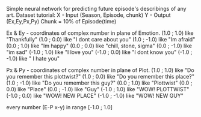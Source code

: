 Simple neural network for predicting future episode's describings of any art.
Dataset tutorial:
X - Input (Season, Episode, chunk)
Y - Output (Ex,Ey,Px,Py)
Chunk = 10% of Episode(time)

Ex & Ey - coordinates of complex number in plane of Emotion.
(1.0 ; 1.0) like "Thankfully"
(1.0 ; 0.0) like "I dont care about you"
(1.0 ; -1.0) like "Im afraid"
(0.0 ; 1.0) like "Im happy"
(0.0 ; 0.0) like "chill, stone, sigma"
(0.0 ; -1.0) like "im sad"
(-1.0 ; 1.0) like "I love you"
(-1.0 ; 0.0) like "I dont know you"
(-1.0 ; -1.0) like " I hate you"

Px & Py - coordinates of complex number in plane of Plot.
(1.0 ; 1.0) like "Do you remember this plottwist?"
(1.0 ; 0.0) like "Do you remember this place?"
(1.0 ; -1.0) like "Do you remember this guy?"
(0.0 ; 1.0) like "Plottwist"
(0.0 ; 0.0) like "Place"
(0.0 ; -1.0) like "Guy"
(-1.0 ; 1.0) like "WOW! PLOTTWIST"
(-1.0 ; 0.0) like "WOW! NEW PLACE"
(-1.0 ; -1.0) like "WOW! NEW GUY"

every number (E-P x-y) in range [-1.0 ; 1.0]
